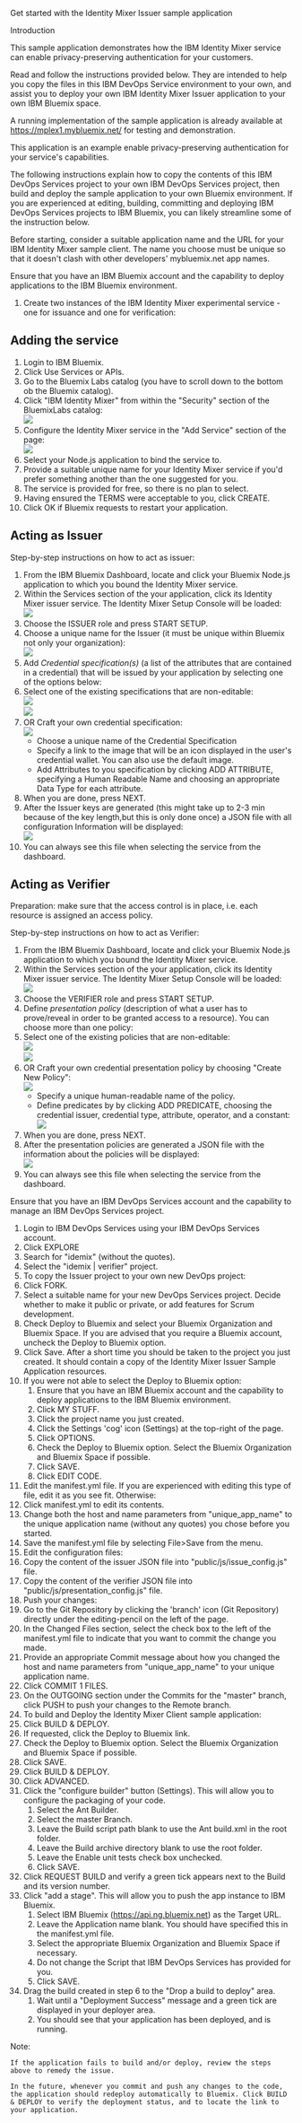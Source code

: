Get started with the Identity Mixer Issuer sample application

Introduction

This sample application demonstrates how the IBM Identity Mixer service can enable privacy-preserving authentication for your customers.

Read and follow the instructions provided below. They are intended to help you copy the files in this IBM DevOps Service environment to your own, and assist you to deploy your own IBM Identity Mixer Issuer application to your own IBM Bluemix space.

A running implementation of the sample application is already available at https://mplex1.mybluemix.net/ for testing and demonstration.

This application is an example enable privacy-preserving authentication for your  service's capabilities.

The following instructions explain how to copy the contents of this IBM DevOps Services project to your own IBM DevOps Services project, then build and deploy the sample application to your own Bluemix environment. 
If you are experienced at editing, building, committing and deploying IBM DevOps Services projects to IBM Bluemix, you can likely streamline some of the instruction below.

Before starting, consider a suitable application name and the URL for your IBM Identity Mixer sample client. The name you choose must be unique so that it doesn't clash with other developers' mybluemix.net app names.

Ensure that you have an IBM Bluemix account and the capability to deploy applications to the IBM Bluemix environment.

1. Create two instances of the IBM Identity Mixer experimental service - one for issuance and one for verification:
## Adding the service

1. Login to IBM Bluemix.
1. Click Use Services or APIs.
1. Go to the Bluemix Labs catalog (you have to scroll down to the bottom ob the Bluemix catalog).
1. Click "IBM Identity Mixer" from within the "Security" section of the BluemixLabs catalog:      
![](images/choose.jpg)
1. Configure the Identity Mixer service in the "Add Service" section of the page:    
![](images/add.jpg)
1. Select your Node.js application to bind the service to.
1. Provide a suitable unique name for your Identity Mixer service if you'd prefer something another than the one suggested for you.
1. The service is provided for free, so there is no plan to select.
1. Having ensured the TERMS were acceptable to you, click CREATE.
1. Click OK if Bluemix requests to restart your application.

## Acting as Issuer
Step-by-step instructions on how to act as issuer:
1. From the IBM Bluemix Dashboard, locate and click your Bluemix Node.js application to which you bound the Identity Mixer service.
1. Within the Services section of the your application, click its Identity Mixer issuer service. The Identity Mixer Setup Console will be loaded: 
![](images/start_page.jpg)
1. Choose the ISSUER role and press START SETUP.
1. Choose a unique name for the Issuer (it must be unique within Bluemix not only your organization):          
![](images/issuer_egov_setup_page.jpg)
1. Add *Credential specification(s)* (a list of the attributes that are contained in a credential) that will be issued by your application by selecting one of the options below:
  1. Select one of the existing specifications that are non-editable:          
![](images/select_spec.jpg)          
![](images/issuer_egov_setup_page.jpg)
  1. OR Craft your own credential specification:         
![](images/issuer_movie_custom_setup_page.jpg)
      * Choose a unique name of the Credential Specification
      * Specify a link to the image that will be an icon displayed in the user's credential wallet. You can also use the default image.
      * Add Attributes to you specification by clicking ADD ATTRIBUTE, specifying a Human Readable Name and choosing an appropriate Data Type for each attribute.
1. When you are done, press NEXT.
1. After the Issuer keys are generated (this might take up to 2-3 min because of the key length,but this is only done once) a JSON file with all configuration Information will be displayed:          
![](images/issuer_json.jpg)
1. You can always see this file when selecting the service from the dashboard.

## Acting as Verifier
Preparation: make sure that the access control is in place, i.e. each resource is assigned an access policy. 

Step-by-step instructions on how to act as Verifier:

1. From the IBM Bluemix Dashboard, locate and click your Bluemix Node.js application to which you bound the Identity Mixer service.
1. Within the Services section of the your application, click its Identity Mixer issuer service. The Identity Mixer Setup Console will be loaded: 
![](images/start_page.jpg)
1. Choose the VERIFIER role and press START SETUP.
3. Define *presentation policy* (description of what a user has to prove/reveal in order to be granted access to a resource). You can choose more than one policy: 
 1. Select one of the existing policies that are non-editable:          
![](images/select_policy.jpg)          
![](images/predefined_policies.jpg)
  1. OR Craft your own credential presentation policy by choosing "Create New Policy":         
![](images/create_new_policy.jpg)
      * Specify a unique human-readable name of the policy.
      * Define predicates by by clicking ADD PREDICATE, choosing the credential issuer, credential type, attribute, operator, and a constant:        
![](images/editing_policy.jpg)
1. When you are done, press NEXT.
1. After the presentation policies are generated a JSON file with the information about the policies will be displayed:          
![](images/verifier_json.jpg)
1. You can always see this file when selecting the service from the dashboard.

Ensure that you have an IBM DevOps Services account and the capability to manage an IBM DevOps Services project.

1. Login to IBM DevOps Services using your IBM DevOps Services account.
1. Click EXPLORE
1. Search for "idemix" (without the quotes).
1. Select the "idemix | verifier" project.
1. To copy the Issuer project to your own new DevOps project:
  1. Click FORK.
  1. Select a suitable name for your new DevOps Services project. Decide whether to make it public or private, or add features for Scrum development.
  1. Check Deploy to Bluemix and select your Bluemix Organization and Bluemix Space. If you are advised that you require a Bluemix account, uncheck the Deploy to Bluemix option.
  1. Click Save. After a short time you should be taken to the project you just created. It should contain a copy of the Identity Mixer Issuer Sample Application resources.
  1. If you were not able to select the Deploy to Bluemix option:
       1. Ensure that you have an IBM Bluemix account and the capability to deploy applications to the IBM Bluemix environment.
       1. Click MY STUFF.
       1. Click the project name you just created.
       1. Click the Settings 'cog' icon (Settings) at the top-right of the page.
       1. Click OPTIONS.
       1. Check the Deploy to Bluemix option. Select the Bluemix Organization and Bluemix Space if possible.
       1. Click SAVE.
       1. Click EDIT CODE.
1. Edit the manifest.yml file. If you are experienced with editing this type of file, edit it as you see fit. Otherwise:
  1. Click manifest.yml to edit its contents.
  1. Change both the host and name parameters from "unique_app_name" to the unique application name (without any quotes) you chose before you started.
  1. Save the manifest.yml file by selecting File>Save from the menu.
1. Edit the configuration files:
  1. Copy the content of the issuer JSON file into "public/js/issue_config.js" file.
  1. Copy the content of the verifier JSON file into "public/js/presentation_config.js" file.
1. Push your changes:
  1. Go to the Git Repository by clicking the 'branch' icon (Git Repository) directly under the editing-pencil on the left of the page.
  1. In the Changed Files section, select the check box to the left of the manifest.yml file to indicate that you want to commit the change you made.
  1. Provide an appropriate Commit message about how you changed the host and name parameters from "unique_app_name" to your unique application name.
  1. Click COMMIT 1 FILES.
  1. On the OUTGOING section under the Commits for the "master" branch, click PUSH to push your changes to the Remote branch.
1. To build and Deploy the Identity Mixer Client sample application:
  1. Click BUILD & DEPLOY.
  1. If requested, click the Deploy to Bluemix link.
  1. Check the Deploy to Bluemix option. Select the Bluemix Organization and Bluemix Space if possible.
  1. Click SAVE.
  1. Click BUILD & DEPLOY.
  1. Click ADVANCED.
  1. Click the "configure builder" button (Settings). This will allow you to configure the packaging of your code.
       1. Select the Ant Builder.
       1. Select the master Branch.
       1. Leave the Build script path blank to use the Ant build.xml in the root folder.
       1. Leave the Build archive directory blank to use the root folder.
       1. Leave the Enable unit tests check box unchecked.
       1. Click SAVE.
  1. Click REQUEST BUILD and verify a green tick appears next to the Build and its version number.
  1. Click "add a stage". This will allow you to push the app instance to IBM Bluemix.
       1. Select IBM Bluemix (https://api.ng.bluemix.net) as the Target URL.
       1. Leave the Application name blank. You should have specified this in the manifest.yml file.
       1. Select the appropriate Bluemix Organization and Bluemix Space if necessary.
       1. Do not change the Script that IBM DevOps Services has provided for you.
       1. Click SAVE.
  1. Drag the build created in step 6 to the "Drop a build to deploy" area.
       1. Wait until a "Deployment Success" message and a green tick are displayed in your deployer area.
       1. You should see that your application has been deployed, and is running.


            

Note:

    If the application fails to build and/or deploy, review the steps above to remedy the issue.

    In the future, whenever you commit and push any changes to the code, the application should redeploy automatically to Bluemix. Click BUILD & DEPLOY to verify the deployment status, and to locate the link to your application.
